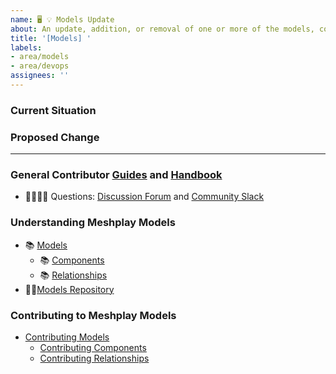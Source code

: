 ```yaml
---
name: 🖥 💡 Models Update
about: An update, addition, or removal of one or more of the models, components, relationships, workflows, or policies within Meshplay Models.
title: '[Models] '
labels: 
- area/models
- area/devops
assignees: ''
---
```

### Current Situation
<!-- A brief description of the current state of Models -->

### Proposed Change
<!-- A brief description of the change. -->

---

### General Contributor [Guides](https://docs.meshplay.khulnasoft.com/project/contributing) and [Handbook](https://layer5.io/community/handbook)

- 🙋🏾🙋🏼 Questions: [Discussion Forum](http://discuss.meshplay.khulnasoft.com) and [Community Slack](https://slack.meshplay.khulnasoft.com)

### Understanding Meshplay Models

- 📚 [Models](https://docs.meshplay.khulnasoft.com/concepts/logical/models)
  - 📚 [Components](https://docs.meshplay.khulnasoft.com/concepts/logical/components)
  - 📚 [Relationships](https://docs.meshplay.khulnasoft.com/concepts/logical/components)
- 👨‍💻[Models Repository](https://github.com/meshplay/meshplay/tree/master/server/meshmodel)

 ### Contributing to Meshplay Models
 - [Contributing Models](https://docs.meshplay.khulnasoft.com/project/contributing/contributing-models)
   - [Contributing Components](https://docs.meshplay.khulnasoft.com/project/contributing/contributing-components)
   - [Contributing Relationships](https://docs.meshplay.khulnasoft.com/project/contributing/contributing-relationships)

 <!-- ### Instructions for Policies
 - [Contributing Policies](https://docs.meshplay.khulnasoft.com/project/contributing/contributing-policies)
  -->
